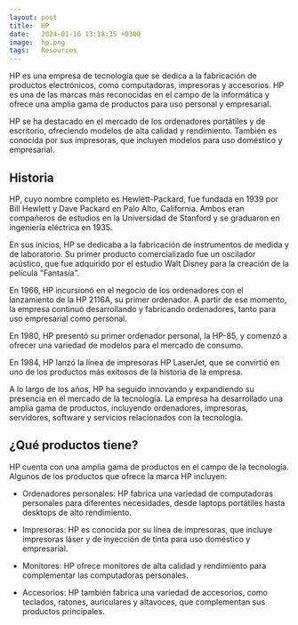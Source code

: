 ```yaml
---
layout: post
title:  HP
date:   2024-01-16 13:18:35 +0300
image:  hp.png
tags:   Resources
---
```

HP es una empresa de tecnología que se dedica a la fabricación de productos electrónicos, como computadoras, impresoras y accesorios. HP es una de las marcas más reconocidas en el campo de la informática y ofrece una amplia gama de productos para uso personal y empresarial.

HP se ha destacado en el mercado de los ordenadores portátiles y de escritorio, ofreciendo modelos de alta calidad y rendimiento. También es conocida por sus impresoras, que incluyen modelos para uso doméstico y empresarial.

## Historia

HP, cuyo nombre completo es Hewlett-Packard, fue fundada en 1939 por Bill Hewlett y Dave Packard en Palo Alto, California. Ambos eran compañeros de estudios en la Universidad de Stanford y se graduaron en ingeniería eléctrica en 1935.

En sus inicios, HP se dedicaba a la fabricación de instrumentos de medida y de laboratorio. Su primer producto comercializado fue un oscilador acústico, que fue adquirido por el estudio Walt Disney para la creación de la película "Fantasía".

En 1966, HP incursionó en el negocio de los ordenadores con el lanzamiento de la HP 2116A, su primer ordenador. A partir de ese momento, la empresa continuó desarrollando y fabricando ordenadores, tanto para uso empresarial como personal.

En 1980, HP presentó su primer ordenador personal, la HP-85, y comenzó a ofrecer una variedad de modelos para el mercado de consumo.

En 1984, HP lanzó la línea de impresoras HP LaserJet, que se convirtió en uno de los productos más exitosos de la historia de la empresa.

A lo largo de los años, HP ha seguido innovando y expandiendo su presencia en el mercado de la tecnología. La empresa ha desarrollado una amplia gama de productos, incluyendo ordenadores, impresoras, servidores, software y servicios relacionados con la tecnología.

## ¿Qué productos tiene?

HP cuenta con una amplia gama de productos en el campo de la tecnología. Algunos de los productos que ofrece la marca HP incluyen:

- Ordenadores personales: HP fabrica una variedad de computadoras personales para diferentes necesidades, desde laptops portátiles hasta desktops de alto rendimiento.

- Impresoras: HP es conocida por su línea de impresoras, que incluye impresoras láser y de inyección de tinta para uso doméstico y empresarial.

- Monitores: HP ofrece monitores de alta calidad y rendimiento para complementar las computadoras personales.

- Accesorios: HP también fabrica una variedad de accesorios, como teclados, ratones, auriculares y altavoces, que complementan sus productos principales.